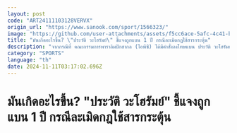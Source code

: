 ```yaml
---
layout: post
code: "ART24111103128VERVX"
origin_url: "https://www.sanook.com/sport/1566323/"
image: "https://github.com/user-attachments/assets/f5cc6ace-5afc-4c41-bd43-bf508c84e5c0"
title: "มันเกิดอะไรขึ้น? \"ประวัติ วะโฮรัมย์\" ชี้แจงถูกแบน 1 ปี กรณีละเมิดกฎใช้สารกระตุ้น"
description: "จากกรณีที่ คณะกรรมการพาราลิมปิกสากล (ไอพีซี) ได้มีคำสั่งลงโทษแบน ประวัติ วะโฮรัมย์ นักกีฬาวีลแชร์เรซซิ่งทีมชาติไทย เจ้าของเหรียญทองพาราลิมปิก 7 สมัย เป็นเวลา 1 ปี จากกรณีละเมิดกฎต่อต้านการใช้สารกระตุ้น"
category: "SPORTS"
language: "th"
date: 2024-11-11T03:17:02.696Z
---
```


# มันเกิดอะไรขึ้น? "ประวัติ วะโฮรัมย์" ชี้แจงถูกแบน 1 ปี กรณีละเมิดกฎใช้สารกระตุ้น
